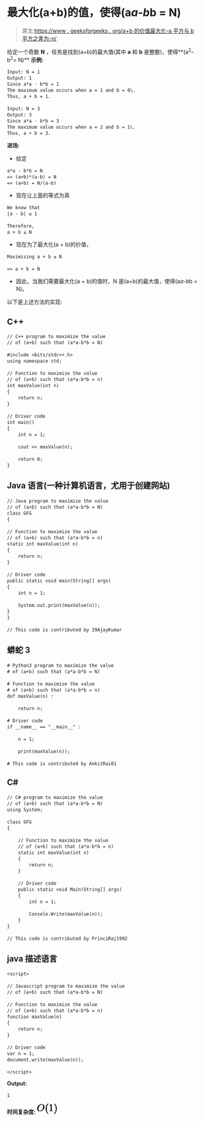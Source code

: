 # 最大化(a+b)的值，使得(a*a-b*b = N)

> 原文:[https://www . geeksforgeeks . org/a+b 的价值最大化-a 平方与 b 平方之差为-n/](https://www.geeksforgeeks.org/maximize-value-of-a-plus-b-such-that-the-difference-of-a-square-and-b-square-is-n/)

给定一个奇数 **N** ，任务是找到(a+b)的最大值(其中 **a** 和 **b** 是整数)，使得**(a<sup>2</sup>–b<sup>2</sup>= N)**
**示例:**

```
Input: N = 1
Output: 1
Since a*a - b*b = 1 
The maximum value occurs when a = 1 and b = 0\. 
Thus, a + b = 1.

Input: N = 3
Output: 3
Since a*a - b*b = 3 
The maximum value occurs when a = 2 and b = 1\. 
Thus, a + b = 3.
```

**进场:**

*   给定

```
a*a - b*b = N
=> (a+b)*(a-b) = N
=> (a+b) = N/(a-b)
```

*   现在让上面的等式为真

```
We know that 
|a - b| ≥ 1

Therefore,
a + b ≤ N
```

*   现在为了最大化(a + b)的价值，

```
Maximising a + b ≤ N

=> a + b = N
```

*   因此，当我们需要最大化(a + b)的值时，N 是(a+b)的最大值，使得(a*a-b*b = N)。

以下是上述方法的实现:

## C++

```
// C++ program to maximize the value
// of (a+b) such that (a*a-b*b = N)

#include <bits/stdc++.h>
using namespace std;

// Function to maximize the value
// of (a+b) such that (a*a-b*b = n)
int maxValue(int n)
{
    return n;
}

// Driver code
int main()
{
    int n = 1;

    cout << maxValue(n);

    return 0;
}
```

## Java 语言(一种计算机语言，尤用于创建网站)

```
// Java program to maximize the value
// of (a+b) such that (a*a-b*b = N)
class GFG
{

// Function to maximize the value
// of (a+b) such that (a*a-b*b = n)
static int maxValue(int n)
{
    return n;
}

// Driver code
public static void main(String[] args)
{
    int n = 1;

    System.out.print(maxValue(n));
}
}

// This code is contributed by 29AjayKumar
```

## 蟒蛇 3

```
# Python3 program to maximize the value
# of (a+b) such that (a*a-b*b = N)

# Function to maximize the value
# of (a+b) such that (a*a-b*b = n)
def maxValue(n) :

    return n;

# Driver code
if __name__ == "__main__" :

    n = 1;

    print(maxValue(n));

# This code is contributed by AnkitRai01
```

## C#

```
// C# program to maximize the value
// of (a+b) such that (a*a-b*b = N)
using System;

class GFG
{

    // Function to maximize the value
    // of (a+b) such that (a*a-b*b = n)
    static int maxValue(int n)
    {
        return n;
    }

    // Driver code
    public static void Main(String[] args)
    {
        int n = 1;

        Console.Write(maxValue(n));
    }
}

// This code is contributed by PrinciRaj1992
```

## java 描述语言

```
<script>

// Javascript program to maximize the value
// of (a+b) such that (a*a-b*b = N)

// Function to maximize the value
// of (a+b) such that (a*a-b*b = n)
function maxValue(n)
{
    return n;
}

// Driver code
var n = 1;
document.write(maxValue(n));

</script>
```

**Output:** 

```
1
```

**时间复杂度:** ![O(1)  ](img/9cbdffa02bee5194f6140e6dd1bd796e.png "Rendered by QuickLaTeX.com")